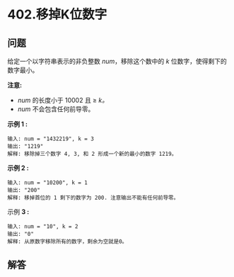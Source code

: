 # 402.移掉K位数字

## 问题

给定一个以字符串表示的非负整数 *num*，移除这个数中的 *k* 位数字，使得剩下的数字最小。

**注意:**

* *num* 的长度小于 10002 且 ≥ *k。*
* *num* 不会包含任何前导零。

**示例 1 :**

```
输入: num = "1432219", k = 3
输出: "1219"
解释: 移除掉三个数字 4, 3, 和 2 形成一个新的最小的数字 1219。

```

**示例 2 :**

```
输入: num = "10200", k = 1
输出: "200"
解释: 移掉首位的 1 剩下的数字为 200. 注意输出不能有任何前导零。

```

示例 **3 :**

```
输入: num = "10", k = 2
输出: "0"
解释: 从原数字移除所有的数字，剩余为空就是0。

```



## 解答

